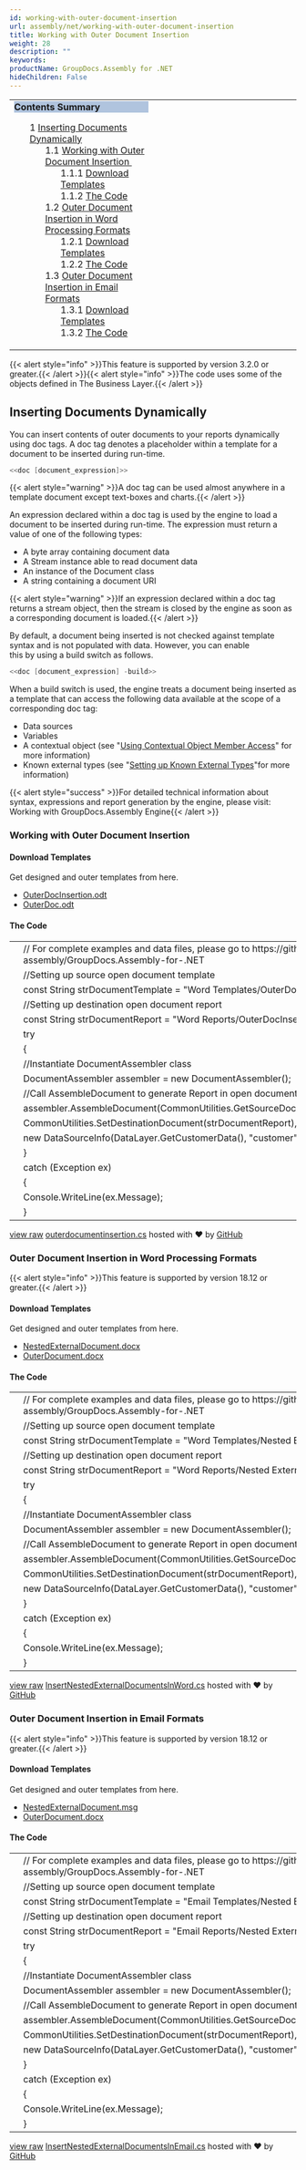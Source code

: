 ```yaml
---
id: working-with-outer-document-insertion
url: assembly/net/working-with-outer-document-insertion
title: Working with Outer Document Insertion
weight: 28
description: ""
keywords: 
productName: GroupDocs.Assembly for .NET
hideChildren: False
---
```

<table class="sectionMacro" border="0" cellpadding="5" cellspacing="0" width="100%"><tbody><tr><td valign="top" width="50%"><div class="panel" style="border-top-width: 1px; border-right-width: 1px; border-bottom-width: 1px; border-left-width: 1px;"><div class="panelHeader" style="border-bottom-width: 1px; background-color: rgb(176, 196, 222);"><b>Contents Summary</b></div><div class="panelContent"><style type="text/css">div.rbtoc1593026667008 { padding-top: 0px; padding-right: 0px; padding-bottom: 0px; padding-left: 0px; }div.rbtoc1593026667008 ul { list-style-type: none; list-style-image: none; margin-left: 0px; }div.rbtoc1593026667008 li { margin-left: 0px; padding-left: 0px; }</style><div class="toc rbtoc1593026667008"><ul class="toc-indentation"><li><span class="TOCOutline">1</span> <a href="#WorkingwithOuterDocumentInsertion-InsertingDocumentsDynamically">Inserting Documents Dynamically</a><ul class="toc-indentation"><li><span class="TOCOutline">1.1</span> <a href="#WorkingwithOuterDocumentInsertion-WorkingwithOuterDocumentInsertion">Working with Outer Document Insertion&nbsp;</a><ul class="toc-indentation"><li><span class="TOCOutline">1.1.1</span> <a href="#WorkingwithOuterDocumentInsertion-DownloadTemplates">Download Templates</a></li><li><span class="TOCOutline">1.1.2</span> <a href="#WorkingwithOuterDocumentInsertion-TheCode">The Code</a></li></ul></li><li><span class="TOCOutline">1.2</span> <a href="#WorkingwithOuterDocumentInsertion-OuterDocumentInsertioninWordProcessingFormats">Outer Document Insertion in Word Processing Formats</a><ul class="toc-indentation"><li><span class="TOCOutline">1.2.1</span> <a href="#WorkingwithOuterDocumentInsertion-DownloadTemplates.1">Download Templates</a></li><li><span class="TOCOutline">1.2.2</span> <a href="#WorkingwithOuterDocumentInsertion-TheCode.1">The Code</a></li></ul></li><li><span class="TOCOutline">1.3</span> <a href="#WorkingwithOuterDocumentInsertion-OuterDocumentInsertioninEmailFormats">Outer Document Insertion in Email Formats</a><ul class="toc-indentation"><li><span class="TOCOutline">1.3.1</span> <a href="#WorkingwithOuterDocumentInsertion-DownloadTemplates.2">Download Templates</a></li><li><span class="TOCOutline">1.3.2</span> <a href="#WorkingwithOuterDocumentInsertion-TheCode.2">The Code</a></li></ul></li></ul></li></ul></div></div></div></td><td valign="top">&nbsp;</td></tr></tbody></table>

{{< alert style="info" >}}This feature is supported by version 3.2.0 or greater.{{< /alert >}}{{< alert style="info" >}}The code uses some of the objects defined in The Business Layer.{{< /alert >}}

## Inserting Documents Dynamically

You can insert contents of outer documents to your reports dynamically using doc tags. A doc tag denotes a placeholder within a template for a document to be inserted during run-time.

```csharp
<<doc [document_expression]>>
```

{{< alert style="warning" >}}A doc tag can be used almost anywhere in a template document except text-boxes and charts.{{< /alert >}}

An expression declared within a doc tag is used by the engine to load a document to be inserted during run-time. The expression must return a value of one of the following types:

*   A byte array containing document data
*   A Stream instance able to read document data
*   An instance of the Document class
*   A string containing a document URI

{{< alert style="warning" >}}If an expression declared within a doc tag returns a stream object, then the stream is closed by the engine as soon as a corresponding document is loaded.{{< /alert >}}

By default, a document being inserted is not checked against template syntax and is not populated with data. However, you can enable this by using a build switch as follows.

```csharp
<<doc [document_expression] -build>>
```

When a build switch is used, the engine treats a document being inserted as a template that can access the following data available at the scope of a corresponding doc tag:

*   Data sources
*   Variables
*   A contextual object (see "[Using Contextual Object Member Access](https://docs.aspose.com/display/wordsnet/Template+Syntax#nowhere)" for more information)
*   Known external types (see "[Setting up Known External Types](https://docs.aspose.com/display/wordsnet/Template+Syntax#nowhere)"for more information)

  

{{< alert style="success" >}}For detailed technical information about syntax, expressions and report generation by the engine, please visit: Working with GroupDocs.Assembly Engine{{< /alert >}}

### Working with Outer Document Insertion 

#### Download Templates

Get designed and outer templates from here.

*   [OuterDocInsertion.odt](https://github.com/groupdocs-assembly/GroupDocs.Assembly-for-.NET/blob/master/Examples/Data/Source/Word%20Templates/OuterDocInsertion.odt?raw=true)
*   [OuterDoc.odt](https://github.com/groupdocs-assembly/GroupDocs.Assembly-for-.NET/blob/master/Examples/Data/OuterDocuments/outerDoc.odt?raw=true)

#### The Code

<table class="highlight tab-size js-file-line-container" data-tab-size="8" data-paste-markdown-skip=""><tbody><tr><td id="file-outerdocumentinsertion-cs-L1" class="blob-num js-line-number" data-line-number="1"></td><td id="file-outerdocumentinsertion-cs-LC1" class="blob-code blob-code-inner js-file-line"><span class="pl-c"><span class="pl-c">//</span> For complete examples and data files, please go to https://github.com/groupdocs-assembly/GroupDocs.Assembly-for-.NET</span></td></tr><tr><td id="file-outerdocumentinsertion-cs-L2" class="blob-num js-line-number" data-line-number="2"></td><td id="file-outerdocumentinsertion-cs-LC2" class="blob-code blob-code-inner js-file-line"><span class="pl-c"><span class="pl-c">//</span>Setting up source open document template</span></td></tr><tr><td id="file-outerdocumentinsertion-cs-L3" class="blob-num js-line-number" data-line-number="3"></td><td id="file-outerdocumentinsertion-cs-LC3" class="blob-code blob-code-inner js-file-line"><span class="pl-k">const</span> <span class="pl-en">String</span> <span class="pl-smi">strDocumentTemplate</span> <span class="pl-k">=</span> <span class="pl-s"><span class="pl-pds">"</span>Word Templates/OuterDocInsertion.odt<span class="pl-pds">"</span></span>;</td></tr><tr><td id="file-outerdocumentinsertion-cs-L4" class="blob-num js-line-number" data-line-number="4"></td><td id="file-outerdocumentinsertion-cs-LC4" class="blob-code blob-code-inner js-file-line"><span class="pl-c"><span class="pl-c">//</span>Setting up destination open document report</span></td></tr><tr><td id="file-outerdocumentinsertion-cs-L5" class="blob-num js-line-number" data-line-number="5"></td><td id="file-outerdocumentinsertion-cs-LC5" class="blob-code blob-code-inner js-file-line"><span class="pl-k">const</span> <span class="pl-en">String</span> <span class="pl-smi">strDocumentReport</span> <span class="pl-k">=</span> <span class="pl-s"><span class="pl-pds">"</span>Word Reports/OuterDocInsertion Report.odt<span class="pl-pds">"</span></span>;</td></tr><tr><td id="file-outerdocumentinsertion-cs-L6" class="blob-num js-line-number" data-line-number="6"></td><td id="file-outerdocumentinsertion-cs-LC6" class="blob-code blob-code-inner js-file-line"><span class="pl-k">try</span></td></tr><tr><td id="file-outerdocumentinsertion-cs-L7" class="blob-num js-line-number" data-line-number="7"></td><td id="file-outerdocumentinsertion-cs-LC7" class="blob-code blob-code-inner js-file-line">{</td></tr><tr><td id="file-outerdocumentinsertion-cs-L8" class="blob-num js-line-number" data-line-number="8"></td><td id="file-outerdocumentinsertion-cs-LC8" class="blob-code blob-code-inner js-file-line"><span class="pl-c"><span class="pl-c">//</span>Instantiate DocumentAssembler class</span></td></tr><tr><td id="file-outerdocumentinsertion-cs-L9" class="blob-num js-line-number" data-line-number="9"></td><td id="file-outerdocumentinsertion-cs-LC9" class="blob-code blob-code-inner js-file-line"><span class="pl-en">DocumentAssembler</span> <span class="pl-smi">assembler</span> <span class="pl-k">=</span> <span class="pl-k">new</span> <span class="pl-en">DocumentAssembler</span>();</td></tr><tr><td id="file-outerdocumentinsertion-cs-L10" class="blob-num js-line-number" data-line-number="10"></td><td id="file-outerdocumentinsertion-cs-LC10" class="blob-code blob-code-inner js-file-line"><span class="pl-c"><span class="pl-c">//</span>Call AssembleDocument to generate Report in open document format</span></td></tr><tr><td id="file-outerdocumentinsertion-cs-L11" class="blob-num js-line-number" data-line-number="11"></td><td id="file-outerdocumentinsertion-cs-LC11" class="blob-code blob-code-inner js-file-line"><span class="pl-smi">assembler</span>.<span class="pl-en">AssembleDocument</span>(<span class="pl-smi">CommonUtilities</span>.<span class="pl-en">GetSourceDocument</span>(<span class="pl-smi">strDocumentTemplate</span>),</td></tr><tr><td id="file-outerdocumentinsertion-cs-L12" class="blob-num js-line-number" data-line-number="12"></td><td id="file-outerdocumentinsertion-cs-LC12" class="blob-code blob-code-inner js-file-line"><span class="pl-smi">CommonUtilities</span>.<span class="pl-en">SetDestinationDocument</span>(<span class="pl-smi">strDocumentReport</span>),</td></tr><tr><td id="file-outerdocumentinsertion-cs-L13" class="blob-num js-line-number" data-line-number="13"></td><td id="file-outerdocumentinsertion-cs-LC13" class="blob-code blob-code-inner js-file-line"><span class="pl-k">new</span> <span class="pl-en">DataSourceInfo</span>(<span class="pl-smi">DataLayer</span>.<span class="pl-en">GetCustomerData</span>(), <span class="pl-s"><span class="pl-pds">"</span>customer<span class="pl-pds">"</span></span>));</td></tr><tr><td id="file-outerdocumentinsertion-cs-L14" class="blob-num js-line-number" data-line-number="14"></td><td id="file-outerdocumentinsertion-cs-LC14" class="blob-code blob-code-inner js-file-line">}</td></tr><tr><td id="file-outerdocumentinsertion-cs-L15" class="blob-num js-line-number" data-line-number="15"></td><td id="file-outerdocumentinsertion-cs-LC15" class="blob-code blob-code-inner js-file-line"><span class="pl-k">catch</span> (<span class="pl-en">Exception</span> <span class="pl-smi">ex</span>)</td></tr><tr><td id="file-outerdocumentinsertion-cs-L16" class="blob-num js-line-number" data-line-number="16"></td><td id="file-outerdocumentinsertion-cs-LC16" class="blob-code blob-code-inner js-file-line">{</td></tr><tr><td id="file-outerdocumentinsertion-cs-L17" class="blob-num js-line-number" data-line-number="17"></td><td id="file-outerdocumentinsertion-cs-LC17" class="blob-code blob-code-inner js-file-line"><span class="pl-smi">Console</span>.<span class="pl-en">WriteLine</span>(<span class="pl-smi">ex</span>.<span class="pl-smi">Message</span>);</td></tr><tr><td id="file-outerdocumentinsertion-cs-L18" class="blob-num js-line-number" data-line-number="18"></td><td id="file-outerdocumentinsertion-cs-LC18" class="blob-code blob-code-inner js-file-line">}</td></tr></tbody></table>

[view raw](https://gist.github.com/GroupDocsGists/d86e65933ed173d59f1e5109ff20d33b/raw/6280ca34134ce412bd970b7549d7ae0a7fce3390/outerdocumentinsertion.cs) [outerdocumentinsertion.cs](https://gist.github.com/GroupDocsGists/d86e65933ed173d59f1e5109ff20d33b#file-outerdocumentinsertion-cs) hosted with ❤ by [GitHub](https://github.com)

### Outer Document Insertion in Word Processing Formats

{{< alert style="info" >}}This feature is supported by version 18.12 or greater.{{< /alert >}}

#### Download Templates

Get designed and outer templates from here.

*   [NestedExternalDocument.docx](https://github.com/groupdocs-assembly/GroupDocs.Assembly-for-.NET/blob/master/Examples/Data/Source/Word%20Templates/Nested%20External%20Document.docx)
*   [OuterDocument.docx](https://github.com/groupdocs-assembly/GroupDocs.Assembly-for-.NET/blob/master/Examples/Data/OuterDocuments/OuterDocument.docx)

#### The Code

<table class="highlight tab-size js-file-line-container" data-tab-size="8" data-paste-markdown-skip=""><tbody><tr><td id="file-insertnestedexternaldocumentsinword-cs-L1" class="blob-num js-line-number" data-line-number="1"></td><td id="file-insertnestedexternaldocumentsinword-cs-LC1" class="blob-code blob-code-inner js-file-line"><span class="pl-c"><span class="pl-c">//</span> For complete examples and data files, please go to https://github.com/groupdocs-assembly/GroupDocs.Assembly-for-.NET</span></td></tr><tr><td id="file-insertnestedexternaldocumentsinword-cs-L2" class="blob-num js-line-number" data-line-number="2"></td><td id="file-insertnestedexternaldocumentsinword-cs-LC2" class="blob-code blob-code-inner js-file-line"><span class="pl-c"><span class="pl-c">//</span>Setting up source open document template</span></td></tr><tr><td id="file-insertnestedexternaldocumentsinword-cs-L3" class="blob-num js-line-number" data-line-number="3"></td><td id="file-insertnestedexternaldocumentsinword-cs-LC3" class="blob-code blob-code-inner js-file-line"><span class="pl-k">const</span> <span class="pl-en">String</span> <span class="pl-smi">strDocumentTemplate</span> <span class="pl-k">=</span> <span class="pl-s"><span class="pl-pds">"</span>Word Templates/Nested External Document.docx<span class="pl-pds">"</span></span>;</td></tr><tr><td id="file-insertnestedexternaldocumentsinword-cs-L4" class="blob-num js-line-number" data-line-number="4"></td><td id="file-insertnestedexternaldocumentsinword-cs-LC4" class="blob-code blob-code-inner js-file-line"><span class="pl-c"><span class="pl-c">//</span>Setting up destination open document report</span></td></tr><tr><td id="file-insertnestedexternaldocumentsinword-cs-L5" class="blob-num js-line-number" data-line-number="5"></td><td id="file-insertnestedexternaldocumentsinword-cs-LC5" class="blob-code blob-code-inner js-file-line"><span class="pl-k">const</span> <span class="pl-en">String</span> <span class="pl-smi">strDocumentReport</span> <span class="pl-k">=</span> <span class="pl-s"><span class="pl-pds">"</span>Word Reports/Nested External Document.docx<span class="pl-pds">"</span></span>;</td></tr><tr><td id="file-insertnestedexternaldocumentsinword-cs-L6" class="blob-num js-line-number" data-line-number="6"></td><td id="file-insertnestedexternaldocumentsinword-cs-LC6" class="blob-code blob-code-inner js-file-line"><span class="pl-k">try</span></td></tr><tr><td id="file-insertnestedexternaldocumentsinword-cs-L7" class="blob-num js-line-number" data-line-number="7"></td><td id="file-insertnestedexternaldocumentsinword-cs-LC7" class="blob-code blob-code-inner js-file-line">{</td></tr><tr><td id="file-insertnestedexternaldocumentsinword-cs-L8" class="blob-num js-line-number" data-line-number="8"></td><td id="file-insertnestedexternaldocumentsinword-cs-LC8" class="blob-code blob-code-inner js-file-line"><span class="pl-c"><span class="pl-c">//</span>Instantiate DocumentAssembler class</span></td></tr><tr><td id="file-insertnestedexternaldocumentsinword-cs-L9" class="blob-num js-line-number" data-line-number="9"></td><td id="file-insertnestedexternaldocumentsinword-cs-LC9" class="blob-code blob-code-inner js-file-line"><span class="pl-en">DocumentAssembler</span> <span class="pl-smi">assembler</span> <span class="pl-k">=</span> <span class="pl-k">new</span> <span class="pl-en">DocumentAssembler</span>();</td></tr><tr><td id="file-insertnestedexternaldocumentsinword-cs-L10" class="blob-num js-line-number" data-line-number="10"></td><td id="file-insertnestedexternaldocumentsinword-cs-LC10" class="blob-code blob-code-inner js-file-line"><span class="pl-c"><span class="pl-c">//</span>Call AssembleDocument to generate Report in open document format</span></td></tr><tr><td id="file-insertnestedexternaldocumentsinword-cs-L11" class="blob-num js-line-number" data-line-number="11"></td><td id="file-insertnestedexternaldocumentsinword-cs-LC11" class="blob-code blob-code-inner js-file-line"><span class="pl-smi">assembler</span>.<span class="pl-en">AssembleDocument</span>(<span class="pl-smi">CommonUtilities</span>.<span class="pl-en">GetSourceDocument</span>(<span class="pl-smi">strDocumentTemplate</span>),</td></tr><tr><td id="file-insertnestedexternaldocumentsinword-cs-L12" class="blob-num js-line-number" data-line-number="12"></td><td id="file-insertnestedexternaldocumentsinword-cs-LC12" class="blob-code blob-code-inner js-file-line"><span class="pl-smi">CommonUtilities</span>.<span class="pl-en">SetDestinationDocument</span>(<span class="pl-smi">strDocumentReport</span>),</td></tr><tr><td id="file-insertnestedexternaldocumentsinword-cs-L13" class="blob-num js-line-number" data-line-number="13"></td><td id="file-insertnestedexternaldocumentsinword-cs-LC13" class="blob-code blob-code-inner js-file-line"><span class="pl-k">new</span> <span class="pl-en">DataSourceInfo</span>(<span class="pl-smi">DataLayer</span>.<span class="pl-en">GetCustomerData</span>(), <span class="pl-s"><span class="pl-pds">"</span>customer<span class="pl-pds">"</span></span>));</td></tr><tr><td id="file-insertnestedexternaldocumentsinword-cs-L14" class="blob-num js-line-number" data-line-number="14"></td><td id="file-insertnestedexternaldocumentsinword-cs-LC14" class="blob-code blob-code-inner js-file-line">}</td></tr><tr><td id="file-insertnestedexternaldocumentsinword-cs-L15" class="blob-num js-line-number" data-line-number="15"></td><td id="file-insertnestedexternaldocumentsinword-cs-LC15" class="blob-code blob-code-inner js-file-line"><span class="pl-k">catch</span> (<span class="pl-en">Exception</span> <span class="pl-smi">ex</span>)</td></tr><tr><td id="file-insertnestedexternaldocumentsinword-cs-L16" class="blob-num js-line-number" data-line-number="16"></td><td id="file-insertnestedexternaldocumentsinword-cs-LC16" class="blob-code blob-code-inner js-file-line">{</td></tr><tr><td id="file-insertnestedexternaldocumentsinword-cs-L17" class="blob-num js-line-number" data-line-number="17"></td><td id="file-insertnestedexternaldocumentsinword-cs-LC17" class="blob-code blob-code-inner js-file-line"><span class="pl-smi">Console</span>.<span class="pl-en">WriteLine</span>(<span class="pl-smi">ex</span>.<span class="pl-smi">Message</span>);</td></tr><tr><td id="file-insertnestedexternaldocumentsinword-cs-L18" class="blob-num js-line-number" data-line-number="18"></td><td id="file-insertnestedexternaldocumentsinword-cs-LC18" class="blob-code blob-code-inner js-file-line">}</td></tr></tbody></table>

[view raw](https://gist.github.com/GroupDocsGists/db91bbaafa91669b04f305bbf909a9cd/raw/bc9025c59d27828ad6a3aa38286bec34dd574574/InsertNestedExternalDocumentsInWord.cs) [InsertNestedExternalDocumentsInWord.cs](https://gist.github.com/GroupDocsGists/db91bbaafa91669b04f305bbf909a9cd#file-insertnestedexternaldocumentsinword-cs) hosted with ❤ by [GitHub](https://github.com)

### Outer Document Insertion in Email Formats

{{< alert style="info" >}}This feature is supported by version 18.12 or greater.{{< /alert >}}

#### Download Templates

Get designed and outer templates from here.

*   [NestedExternalDocument.msg](https://github.com/groupdocs-assembly/GroupDocs.Assembly-for-.NET/blob/master/Examples/Data/Source/Email%20Templates/Nested%20External%20Document.msg)
*   [OuterDocument.docx](https://github.com/groupdocs-assembly/GroupDocs.Assembly-for-.NET/blob/master/Examples/Data/OuterDocuments/OuterDocument.docx)

#### The Code

<table class="highlight tab-size js-file-line-container" data-tab-size="8" data-paste-markdown-skip=""><tbody><tr><td id="file-insertnestedexternaldocumentsinemail-cs-L1" class="blob-num js-line-number" data-line-number="1"></td><td id="file-insertnestedexternaldocumentsinemail-cs-LC1" class="blob-code blob-code-inner js-file-line"><span class="pl-c"><span class="pl-c">//</span> For complete examples and data files, please go to https://github.com/groupdocs-assembly/GroupDocs.Assembly-for-.NET</span></td></tr><tr><td id="file-insertnestedexternaldocumentsinemail-cs-L2" class="blob-num js-line-number" data-line-number="2"></td><td id="file-insertnestedexternaldocumentsinemail-cs-LC2" class="blob-code blob-code-inner js-file-line"><span class="pl-c"><span class="pl-c">//</span>Setting up source open document template</span></td></tr><tr><td id="file-insertnestedexternaldocumentsinemail-cs-L3" class="blob-num js-line-number" data-line-number="3"></td><td id="file-insertnestedexternaldocumentsinemail-cs-LC3" class="blob-code blob-code-inner js-file-line"><span class="pl-k">const</span> <span class="pl-en">String</span> <span class="pl-smi">strDocumentTemplate</span> <span class="pl-k">=</span> <span class="pl-s"><span class="pl-pds">"</span>Email Templates/Nested External Document.msg<span class="pl-pds">"</span></span>;</td></tr><tr><td id="file-insertnestedexternaldocumentsinemail-cs-L4" class="blob-num js-line-number" data-line-number="4"></td><td id="file-insertnestedexternaldocumentsinemail-cs-LC4" class="blob-code blob-code-inner js-file-line"><span class="pl-c"><span class="pl-c">//</span>Setting up destination open document report</span></td></tr><tr><td id="file-insertnestedexternaldocumentsinemail-cs-L5" class="blob-num js-line-number" data-line-number="5"></td><td id="file-insertnestedexternaldocumentsinemail-cs-LC5" class="blob-code blob-code-inner js-file-line"><span class="pl-k">const</span> <span class="pl-en">String</span> <span class="pl-smi">strDocumentReport</span> <span class="pl-k">=</span> <span class="pl-s"><span class="pl-pds">"</span>Email Reports/Nested External Document.msg<span class="pl-pds">"</span></span>;</td></tr><tr><td id="file-insertnestedexternaldocumentsinemail-cs-L6" class="blob-num js-line-number" data-line-number="6"></td><td id="file-insertnestedexternaldocumentsinemail-cs-LC6" class="blob-code blob-code-inner js-file-line"><span class="pl-k">try</span></td></tr><tr><td id="file-insertnestedexternaldocumentsinemail-cs-L7" class="blob-num js-line-number" data-line-number="7"></td><td id="file-insertnestedexternaldocumentsinemail-cs-LC7" class="blob-code blob-code-inner js-file-line">{</td></tr><tr><td id="file-insertnestedexternaldocumentsinemail-cs-L8" class="blob-num js-line-number" data-line-number="8"></td><td id="file-insertnestedexternaldocumentsinemail-cs-LC8" class="blob-code blob-code-inner js-file-line"><span class="pl-c"><span class="pl-c">//</span>Instantiate DocumentAssembler class</span></td></tr><tr><td id="file-insertnestedexternaldocumentsinemail-cs-L9" class="blob-num js-line-number" data-line-number="9"></td><td id="file-insertnestedexternaldocumentsinemail-cs-LC9" class="blob-code blob-code-inner js-file-line"><span class="pl-en">DocumentAssembler</span> <span class="pl-smi">assembler</span> <span class="pl-k">=</span> <span class="pl-k">new</span> <span class="pl-en">DocumentAssembler</span>();</td></tr><tr><td id="file-insertnestedexternaldocumentsinemail-cs-L10" class="blob-num js-line-number" data-line-number="10"></td><td id="file-insertnestedexternaldocumentsinemail-cs-LC10" class="blob-code blob-code-inner js-file-line"><span class="pl-c"><span class="pl-c">//</span>Call AssembleDocument to generate Report in open document format</span></td></tr><tr><td id="file-insertnestedexternaldocumentsinemail-cs-L11" class="blob-num js-line-number" data-line-number="11"></td><td id="file-insertnestedexternaldocumentsinemail-cs-LC11" class="blob-code blob-code-inner js-file-line"><span class="pl-smi">assembler</span>.<span class="pl-en">AssembleDocument</span>(<span class="pl-smi">CommonUtilities</span>.<span class="pl-en">GetSourceDocument</span>(<span class="pl-smi">strDocumentTemplate</span>),</td></tr><tr><td id="file-insertnestedexternaldocumentsinemail-cs-L12" class="blob-num js-line-number" data-line-number="12"></td><td id="file-insertnestedexternaldocumentsinemail-cs-LC12" class="blob-code blob-code-inner js-file-line"><span class="pl-smi">CommonUtilities</span>.<span class="pl-en">SetDestinationDocument</span>(<span class="pl-smi">strDocumentReport</span>),</td></tr><tr><td id="file-insertnestedexternaldocumentsinemail-cs-L13" class="blob-num js-line-number" data-line-number="13"></td><td id="file-insertnestedexternaldocumentsinemail-cs-LC13" class="blob-code blob-code-inner js-file-line"><span class="pl-k">new</span> <span class="pl-en">DataSourceInfo</span>(<span class="pl-smi">DataLayer</span>.<span class="pl-en">GetCustomerData</span>(), <span class="pl-s"><span class="pl-pds">"</span>customer<span class="pl-pds">"</span></span>));</td></tr><tr><td id="file-insertnestedexternaldocumentsinemail-cs-L14" class="blob-num js-line-number" data-line-number="14"></td><td id="file-insertnestedexternaldocumentsinemail-cs-LC14" class="blob-code blob-code-inner js-file-line">}</td></tr><tr><td id="file-insertnestedexternaldocumentsinemail-cs-L15" class="blob-num js-line-number" data-line-number="15"></td><td id="file-insertnestedexternaldocumentsinemail-cs-LC15" class="blob-code blob-code-inner js-file-line"><span class="pl-k">catch</span> (<span class="pl-en">Exception</span> <span class="pl-smi">ex</span>)</td></tr><tr><td id="file-insertnestedexternaldocumentsinemail-cs-L16" class="blob-num js-line-number" data-line-number="16"></td><td id="file-insertnestedexternaldocumentsinemail-cs-LC16" class="blob-code blob-code-inner js-file-line">{</td></tr><tr><td id="file-insertnestedexternaldocumentsinemail-cs-L17" class="blob-num js-line-number" data-line-number="17"></td><td id="file-insertnestedexternaldocumentsinemail-cs-LC17" class="blob-code blob-code-inner js-file-line"><span class="pl-smi">Console</span>.<span class="pl-en">WriteLine</span>(<span class="pl-smi">ex</span>.<span class="pl-smi">Message</span>);</td></tr><tr><td id="file-insertnestedexternaldocumentsinemail-cs-L18" class="blob-num js-line-number" data-line-number="18"></td><td id="file-insertnestedexternaldocumentsinemail-cs-LC18" class="blob-code blob-code-inner js-file-line">}</td></tr></tbody></table>

[view raw](https://gist.github.com/GroupDocsGists/54701f594999260d10a4e6d66fa069e7/raw/2340d230ad1d736c5daf93b4dc0bf05c7c09e7a1/InsertNestedExternalDocumentsInEmail.cs) [InsertNestedExternalDocumentsInEmail.cs](https://gist.github.com/GroupDocsGists/54701f594999260d10a4e6d66fa069e7#file-insertnestedexternaldocumentsinemail-cs) hosted with ❤ by [GitHub](https://github.com)
